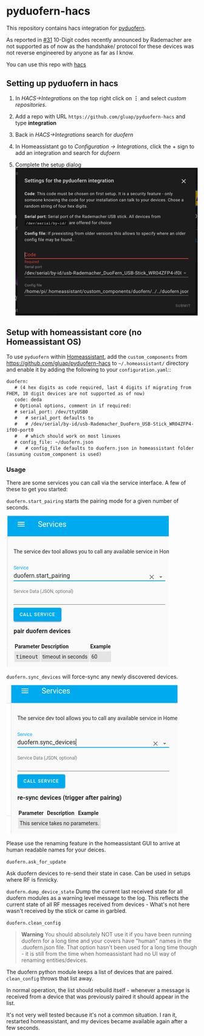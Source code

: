 pyduofern-hacs
==============

This repository contains hacs integration for [pyduofern](https://github.com/gluap/pyduofern).

As reported in [#31](https://github.com/gluap/pyduofern/issues/31) 10-Digit codes recently announced by Rademacher are not supported as of now as the handshake/
protocol for these devices was not reverse engineered by anyone as far as I know.

You can use this repo with [hacs](https://hacs.xyz)

Setting up pyduofern in hacs
----------------------------

1. In *HACS->Integrations* on the top right click on **⋮** and select *custom repositories*.

2. Add a repo with URL ``https://github.com/gluap/pyduofern-hacs`` and type **integration**

3. Back in *HACS->Integrations* search for *duofern*

4. In Homeassistant go to *Configuration -> Integrations*, click the + sign to add an integration and search for *dufoern*

5. Complete the setup dialog
![](pyduofern-configflow.png?raw=true)


Setup with homeassistant core (no Homeassistant OS)
---------------------------------------------------
To use ``pyduofern`` within [Homeassistant](https://home-assistant.io/), add the ``custom_components`` from https://github.com/gluap/pyduofern-hacs  to
``~/.homeassistant/`` directory and enable it by adding the following to your ``configuration.yaml``::

    duofern:
       # (4 hex digits as code required, last 4 digits if migrating from FHEM, 10 digit devices are not supported as of now)
       code: deda
       # Optional options, comment in if required:
       # serial_port: /dev/ttyUSB0
       #   # serial_port defaults to
       #   # /dev/serial/by-id/usb-Rademacher_DuoFern_USB-Stick_WR04ZFP4-if00-port0
       #   # which should work on most linuxes
       # config_file: ~/duofern.json
       #   # config_file defaults to duofern.json in homeassistant folder (assuming custom_component is used)

### Usage

There are some services you can call via the service interface. A few of these to get you started:

``duofern.start_pairing`` starts the pairing mode for a given number of seconds.

![Pairing](./pairing.png)

``duofern.sync_devices`` will force-sync any newly discovered devices.

![sync](./sync_devices.png)

Please use the renaming feature in the homeassistant GUI to arrive at human readable
names for your deices.

``duofern.ask_for_update``

Ask duofern devices to re-send their state in case. Can be used in setups where RF is finnicky.

``duofern.dump_device_state``
Dump the current last received state for all duofern modules as a warning level message to the log. This reflects the current state of all RF messages received from devices - What's not here wasn't received by the stick or came in garbled.

``duofern.clean_config``
> **Warning**
> You should absolutely NOT use it if you have been running duofern for a long time and your covers have "human" names in the .duofern.json file. That option hasn't been used for a long time though - it is still from the time when homeassistant had no UI way of renaming entities/devices.

The duofern python module keeps a list of devices that are paired. ``clean_config`` throws that list away. 

In normal operation, the list should rebuild itself - whenever a message is received from a device that was previously paired it should appear in the list.

It's not very well tested because it's not a common situation. I ran it, restarted homeassistant, and my devices became available again after a few seconds.

